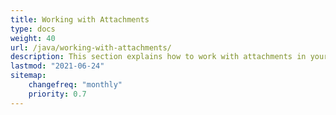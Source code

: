 ```yaml
---
title: Working with Attachments
type: docs
weight: 40
url: /java/working-with-attachments/
description: This section explains how to work with attachments in your PDF with Aspose.PDF Facades - a toolset for popular operations with PDF.
lastmod: "2021-06-24"
sitemap:
    changefreq: "monthly"
    priority: 0.7
---
```


